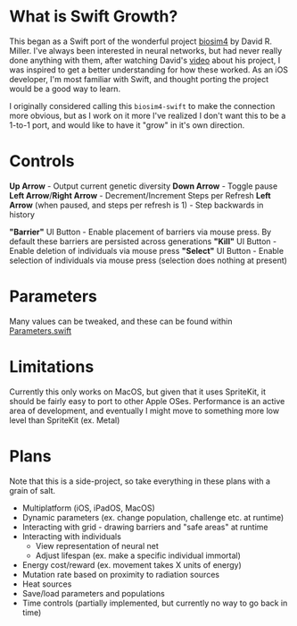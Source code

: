 # What is Swift Growth?

This began as a Swift port of the wonderful project [biosim4](https://github.com/davidrmiller/biosim4) by David R. Miller. I've always been interested in neural networks, but had never really done anything with them, after watching David's [video](https://www.youtube.com/watch?v=N3tRFayqVtk) about his project, I was inspired to get a better understanding for how these worked. As an iOS developer, I'm most familiar with Swift, and thought porting the project would be a good way to learn.

I originally considered calling this `biosim4-swift` to make the connection more obvious, but as I work on it more I've realized I don't want this to be a 1-to-1 port, and would like to have it "grow" in it's own direction.

# Controls

**Up Arrow** - Output current genetic diversity
**Down Arrow** - Toggle pause
**Left Arrow**/**Right Arrow** - Decrement/Increment Steps per Refresh
**Left Arrow** (when paused, and steps per refresh is 1) - Step backwards in history

**"Barrier"** UI Button - Enable placement of barriers via mouse press. By default these barriers are persisted across generations
**"Kill"** UI Button - Enable deletion of individuals via mouse press
**"Select"** UI Button - Enable selection of individuals via mouse press (selection does nothing at present)

# Parameters

Many values can be tweaked, and these can be found within [Parameters.swift](domain/Sources/domain/Parameters.swift)

# Limitations

Currently this only works on MacOS, but given that it uses SpriteKit, it should be fairly easy to port to other Apple OSes. Performance is an active area of development, and eventually I might move to something more low level than SpriteKit (ex. Metal)

# Plans

Note that this is a side-project, so take everything in these plans with a grain of salt.

* Multiplatform (iOS, iPadOS, MacOS)
* Dynamic parameters (ex. change population, challenge etc. at runtime)
* Interacting with grid - drawing barriers and "safe areas" at runtime
* Interacting with individuals
    * View representation of neural net
	* Adjust lifespan (ex. make a specific individual immortal)
* Energy cost/reward (ex. movement takes X units of energy)
* Mutation rate based on proximity to radiation sources
* Heat sources
* Save/load parameters and populations
* Time controls (partially implemented, but currently no way to go back in time)